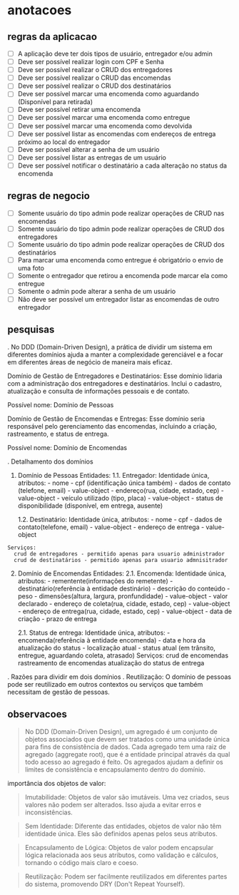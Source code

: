 # anotacoes

## regras da aplicacao

  - [ ] A aplicação deve ter dois tipos de usuário, entregador e/ou admin
  - [ ] Deve ser possível realizar login com CPF e Senha
  - [ ] Deve ser possível realizar o CRUD dos entregadores
  - [ ] Deve ser possível realizar o CRUD das encomendas
  - [ ] Deve ser possível realizar o CRUD dos destinatários
  - [ ] Deve ser possível marcar uma encomenda como aguardando (Disponível para retirada)
  - [ ] Deve ser possível retirar uma encomenda
  - [ ] Deve ser possível marcar uma encomenda como entregue
  - [ ] Deve ser possível marcar uma encomenda como devolvida
  - [ ] Deve ser possível listar as encomendas com endereços de entrega próximo ao local do entregador
  - [ ] Deve ser possível alterar a senha de um usuário
  - [ ] Deve ser possível listar as entregas de um usuário
  - [ ] Deve ser possível notificar o destinatário a cada alteração no status da encomenda

## regras de negocio

  - [ ] Somente usuário do tipo admin pode realizar operações de CRUD nas encomendas
  - [ ] Somente usuário do tipo admin pode realizar operações de CRUD dos entregadores
  - [ ] Somente usuário do tipo admin pode realizar operações de CRUD dos destinatários
  - [ ] Para marcar uma encomenda como entregue é obrigatório o envio de uma foto
  - [ ] Somente o entregador que retirou a encomenda pode marcar ela como entregue
  - [ ] Somente o admin pode alterar a senha de um usuário
  - [ ] Não deve ser possível um entregador listar as encomendas de outro entregador

## pesquisas

. No DDD (Domain-Driven Design), a prática de dividir um sistema em diferentes domínios ajuda a manter a complexidade gerenciável e a focar em diferentes áreas de negócio de maneira mais eficaz.

  Domínio de Gestão de Entregadores e Destinatários: Esse domínio lidaria com a administração dos entregadores e destinatários. Inclui o cadastro, atualização e consulta de informações pessoais e de contato.

  Possível nome: Domínio de Pessoas

  Domínio de Gestão de Encomendas e Entregas: Esse domínio seria responsável pelo gerenciamento das encomendas, incluindo a criação, rastreamento, e status de entrega.

  Possível nome: Domínio de Encomendas

. Detalhamento dos domínios

  1. Domínio de Pessoas
    Entidades:
      1.1. Entregador:
        Identidade única,
        atributos:
          - nome
          - cpf (identificação única também)
          - dados de contato (telefone, email) - value-object
          - endereço(rua, cidade, estado, cep) - value-object
          - veículo utilizado (tipo, placa) - value-object
          - status de disponibilidade (disponível, em entrega, ausente)

      1.2. Destinatário:
        Identidade única,
        atributos:
          - nome
          - cpf
          - dados de contato(telefone, email) - value-object
          - endereço de entrega - value-object
  
    Serviços:
      crud de entregadores - permitido apenas para usuario administrador
      crud de destinatários - permitido apenas para usuario admnisitrador
  
  2. Domínio de Encomendas
    Entidades:
      2.1. Encomenda:
        Identidade única,
        atributos:
          - rementente(informações do remetente)
          - destinatário(referência à entidade destinário)
          - descrição do conteúdo
          - peso
          - dimensões(altura, largura, pronfundidade) - value-object
          - valor declarado
          - endereço de coleta(rua, cidade, estado, cep) - value-object
          - endereço de entrega(rua, cidade, estado, cep) - value-object
          - data de criação
          - prazo de entrega

      2.1. Status de entrega:
        Identidade única,
        atributos:
          - encomenda(referência à entidade encomenda)
          - data e hora da atualização do status
          - localização atual
          - status atual (em trânsito, entregue, aguardando coleta, atrasado)
    Serviços:
      crud de encomendas
      rastreamento de encomendas
      atualização do status de entrega

. Razões para dividir em dois domínios
  . Reutilização: O domínio de pessoas pode ser reutilizado em outros contextos ou serviços que também necessitam de gestão de pessoas.

## observacoes

  > No DDD (Domain-Driven Design), um agregado é um conjunto de objetos associados que devem ser tratados como uma unidade única para fins de consistência de dados. Cada agregado tem uma raiz de agregado (aggregate root), que é a entidade principal através da qual todo acesso ao agregado é feito. Os agregados ajudam a definir os limites de consistência e encapsulamento dentro do domínio.

  importância dos objetos de valor:
  
  > Imutabilidade: Objetos de valor são imutáveis. Uma vez criados, seus valores não podem ser alterados. Isso ajuda a evitar erros e inconsistências.
  
  > Sem Identidade: Diferente das entidades, objetos de valor não têm identidade única. Eles são definidos apenas pelos seus atributos.

  > Encapsulamento de Lógica: Objetos de valor podem encapsular lógica relacionada aos seus atributos, como validação e cálculos, tornando o código mais claro e coeso.

  > Reutilização: Podem ser facilmente reutilizados em diferentes partes do sistema, promovendo DRY (Don't Repeat Yourself).
